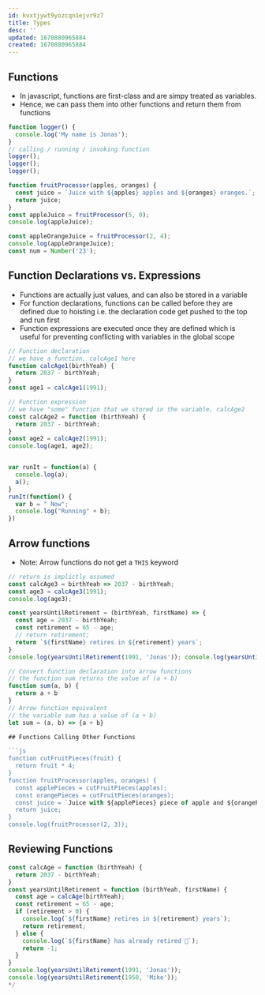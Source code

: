 ```yaml
---
id: kvxtjywt9yozcqn1ejvr9z7
title: Types
desc: ''
updated: 1670880965884
created: 1670880965884
---
```



## Functions
- In javascript, functions are first-class and are simpy treated as variables.
- Hence, we can pass them into other functions and return them from functions

``` js
function logger() {
  console.log('My name is Jonas');
}
// calling / running / invoking function
logger();
logger();
logger();

function fruitProcessor(apples, oranges) {
  const juice = `Juice with ${apples} apples and ${oranges} oranges.`;
  return juice;
}
const appleJuice = fruitProcessor(5, 0);
console.log(appleJuice);

const appleOrangeJuice = fruitProcessor(2, 4);
console.log(appleOrangeJuice);
const num = Number('23');
```


## Function Declarations vs. Expressions
  - Functions are actually just values, and can also be stored in a variable
  - For function declarations, functions can be called before they are defined due to hoisting i.e. the declaration code get pushed to the top and run first
  - Function expressions are executed once they are defined which is useful for preventing conflicting with variables in the global scope

```js
// Function declaration
// we have a function, calcAge1 here
function calcAge1(birthYeah) {
  return 2037 - birthYeah;
}
const age1 = calcAge1(1991);

// Function expression
// we have "some" function that we stored in the variable, calcAge2
const calcAge2 = function (birthYeah) {
  return 2037 - birthYeah;
}
const age2 = calcAge2(1991);
console.log(age1, age2);
```


```js

var runIt = function(a) {
  console.log(a);
  a();
}
runIt(function() {
  var b = " Now";
  console.log("Running" + b);
})
```


## Arrow functions
- Note: Arrow functions do not get a `THIS` keyword
  
```js
// return is implictly assumed
const calcAge3 = birthYeah => 2037 - birthYeah;
const age3 = calcAge3(1991);
console.log(age3);

const yearsUntilRetirement = (birthYeah, firstName) => {
  const age = 2037 - birthYeah;
  const retirement = 65 - age;
  // return retirement;
  return `${firstName} retires in ${retirement} years`;
}
console.log(yearsUntilRetirement(1991, 'Jonas')); console.log(yearsUntilRetirement(1980, 'Bob'));
```

```js
// Convert function declaration into arrow functions
// the function sum returns the value of (a + b)
function sum(a, b) {
  return a + b
}
// Arrow function equivalent
// the variable sum has a value of (a + b)
let sum = (a, b) => {a + b}

## Functions Calling Other Functions

```js
function cutFruitPieces(fruit) {
  return fruit * 4;
}
function fruitProcessor(apples, oranges) {
  const applePieces = cutFruitPieces(apples);
  const orangePieces = cutFruitPieces(oranges);
  const juice = `Juice with ${applePieces} piece of apple and ${orangePieces} pieces of orange.`;
  return juice;
}
console.log(fruitProcessor(2, 3));
```

## Reviewing Functions

```js
const calcAge = function (birthYeah) {
  return 2037 - birthYeah;
}
const yearsUntilRetirement = function (birthYeah, firstName) {
  const age = calcAge(birthYeah);
  const retirement = 65 - age;
  if (retirement > 0) {
    console.log(`${firstName} retires in ${retirement} years`);
    return retirement;
  } else {
    console.log(`${firstName} has already retired 🎉`);
    return -1;
  }
}
console.log(yearsUntilRetirement(1991, 'Jonas'));
console.log(yearsUntilRetirement(1950, 'Mike'));
*/
```